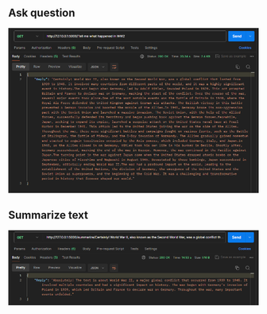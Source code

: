 ## Ask question
<img src="https://raw.githubusercontent.com/roustom1/Assets/main/officegpt.chat-scraper/Ask_question.png">

## Summarize text
<img src="https://raw.githubusercontent.com/roustom1/Assets/main/officegpt.chat-scraper/Summarize_text.png">
